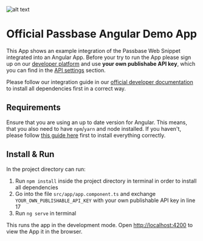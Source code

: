 ![alt text](https://passbase.com/assets/images/meta.jpg "Passbase Banner")

# Official Passbase Angular Demo App

This App shows an example integration of the Passbase Web Snippet integrated into an Angular App. Before your try to run the App please sign up on our [developer platform](https://app.passbase.com/signup) and use **your own publishabe API key**, which you can find in the [API settings](https://app.passbase.com/settings/api) section. 

Please follow our integration guide in our [official developer documentation](https://docs.passbase.com/integrations/angular) to install all dependencies first in a correct way.

## Requirements

Ensure that you are using an up to date version for Angular. This means, that you also need to have `npm`/`yarn` and node installed. If you haven't, please follow [this guide here](https://www.codecademy.com/articles/react-setup-i) first to install everything correctly.

## Install & Run

In the project directory can run:

1. Run `npm install` inside the project directory in terminal in order to install all dependencies
2. Go into the file `src/app/app.component.ts` and exchange `YOUR_OWN_PUBLISHABLE_API_KEY` with your own publishable API key in line 17
3. Run `ng serve` in terminal 

This runs the app in the development mode. Open [http://localhost:4200](http://localhost:4200) to view the App it in the browser.

